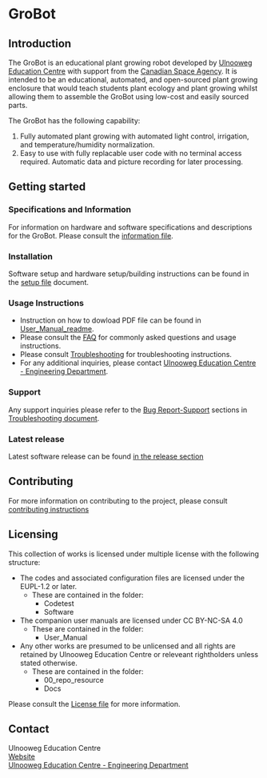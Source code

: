# GroBot
## Introduction
The GroBot is an educational plant growing robot developed by [Ulnooweg Education Centre](https://ulnoowegeducation.ca/) with support 
from the [Canadian Space Agency](https://www.asc-csa.gc.ca/eng/). It is intended to be an educational, automated, and open-sourced plant
growing enclosure that would teach students plant ecology and plant growing whilst allowing them to assemble the GroBot using low-cost
and easily sourced parts.

The GroBot has the following capability:
1. Fully automated plant growing with automated light control, irrigation, and temperature/humidity normalization.
2. Easy to use with fully replacable user code with no terminal access required. Automatic data and picture recording for later processing.

## Getting started
### Specifications and Information
For information on hardware and software specifications and descriptions for the GroBot. Please consult the [information file](Info.md).

### Installation
Software setup and hardware setup/building instructions can be found in the [setup file](Setup.md) document.

### Usage Instructions
- Instruction on how to dowload PDF file can be found in [User_Manual_readme](/User_Manual/User_Manual_readme.md#pdf-download-instructions).
- Please consult the [FAQ](FAQ.md) for commonly asked questions and usage instructions.
- Please consult [Troubleshooting](Troubleshooting.md) for troubleshooting instructions.
- For any additional inquiries, please contact [Ulnooweg Education Centre - Engineering Department](mailto:engineering@ulnooweg.ca).

### Support
Any support inquiries please refer to the [Bug Report-Support](/Docs/Troubleshooting.md#bug-report-support) sections in [Troubleshooting document](/Docs/Troubleshooting.md).

### Latest release
Latest software release can be found [in the release section](https://github.com/Ulnooweg/GroBot/releases/latest)

## Contributing
For more information on contributing to the project, please consult [contributing instructions](CONTRIBUTING.md)

## Licensing
This collection of works is licensed under multiple license with the following structure:
* The codes and associated configuration files are licensed under the EUPL-1.2 or later. 
  - These are contained in the folder:
    + Codetest
    + Software
* The companion user manuals are licensed under CC BY-NC-SA 4.0
  - These are contained in the folder:
    + User_Manual
* Any other works are presumed to be unlicensed and all rights are retained by Ulnooweg Education Centre or releveant rightholders unless stated otherwise.
  - These are contained in the folder:
    + 00_repo_resource
    + Docs

Please consult the [License file](/LICENSE.md) for more information.

## Contact
Ulnooweg Education Centre<br/>
[Website](https://ulnoowegeducation.ca/)<br/>
[Ulnooweg Education Centre - Engineering Department](mailto:engineering@ulnooweg.ca)